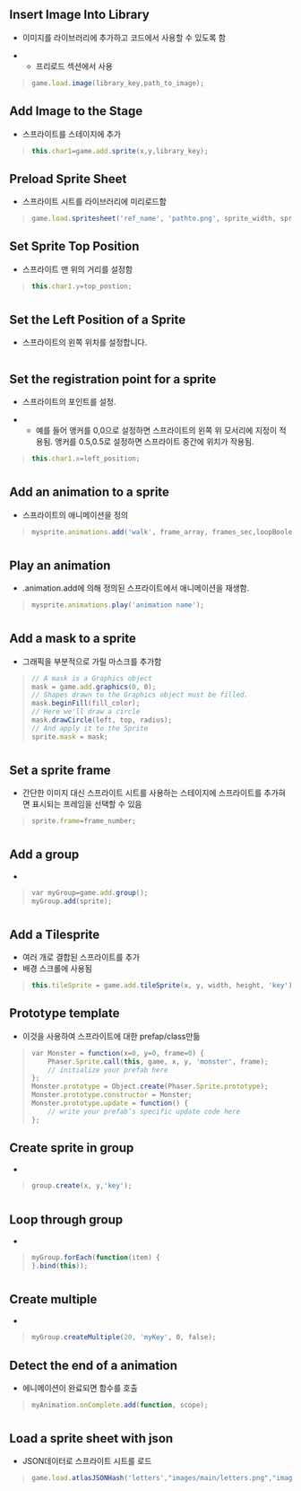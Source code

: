## Insert Image Into Library

- 이미지를 라이브러리에 추가하고 코드에서 사용할 수 있도록 함

- - 프리로드 섹션에서 사용

> ```Javascript
> game.load.image(library_key,path_to_image);
> ```

 

## Add Image to the Stage

- 스프라이트를 스테이지에 추가

> ```Javascript
> this.char1=game.add.sprite(x,y,library_key);
> ```

 

## Preload Sprite Sheet

- 스프라이트 시트를 라이브러리에 미리로드함

> ```Javascript
> game.load.spritesheet('ref_name', 'pathto.png', sprite_width, sprite_height, number_of_cells);
> ```

 

## Set Sprite Top Position

- 스프라이트 맨 위의 거리를 설정함

> ```Javascript
> this.char1.y=top_postion;
> ```

#  

## Set the Left Position of a Sprite

- 스프라이트의 왼쪽 위치를 설정합니다.

> ```Javascript
> 
> ```

 

## Set the registration point for a sprite

- 스프라이트의 포인트를 설정.

- - 예를 들어 앵커를 0,0으로 설정하면 스프라이트의 왼쪽 위 모서리에 지정이 적용됨. 앵커를 0.5,0.5로 설정하면 스프라이트 중간에 위치가 작용됨.

> ```Javascript
> this.char1.x=left_position;
> ```

#  

## Add an animation to a sprite

- 스프라이트의 애니메이션을 정의

> ```Javascript
> mysprite.animations.add('walk', frame_array, frames_sec,loopBoolean);
> ```

#  

## Play an animation

- .animation.add에 의해 정의된 스프라이트에서 애니메이션을 재생함.

> ```Javascript
> mysprite.animations.play('animation name');
> ```

#  

## Add a mask to a sprite

- 그래픽을 부분적으로 가릴 마스크를 추가함

> ```Javascript
> // A mask is a Graphics object
> mask = game.add.graphics(0, 0);
> // Shapes drawn to the Graphics object must be filled.
> mask.beginFill(fill_color);
> // Here we'll draw a circle
> mask.drawCircle(left, top, radius);
> // And apply it to the Sprite
> sprite.mask = mask;
> ```

#  

## Set a sprite frame

- 간단한 이미지 대신 스프라이트 시트를 사용하는 스테이지에 스프라이트를 추가혀면 표시되는 프레임을 선택할 수 있음

> ```Javascript
> sprite.frame=frame_number;
> ```

#  

## Add a group

-  

> ```Javascript
> var myGroup=game.add.group();
> myGroup.add(sprite);
> ```

#  

## Add a Tilesprite

- 여러 개로 결합된 스프라이트를 추가
- 배경 스크롤에 사용됨

> ```Javascript
> this.tileSprite = game.add.tileSprite(x, y, width, height, 'key');
> ```

 

## Prototype template

- 이것을 사용하여 스프라이트에 대한 prefap/class만듦

> ```Javascript
> var Monster = function(x=0, y=0, frame=0) {
>     Phaser.Sprite.call(this, game, x, y, 'monster', frame);
>     // initialize your prefab here
> };
> Monster.prototype = Object.create(Phaser.Sprite.prototype);
> Monster.prototype.constructor = Monster;
> Monster.prototype.update = function() {
>     // write your prefab’s specific update code here
> };
> ```

 

## Create sprite in group

-  

> ```Javascript
> group.create(x, y,'key');
> ```

#  

## Loop through group

-  

> ```Javascript
> myGroup.forEach(function(item) {         
> }.bind(this));
> ```

#  

## Create multiple

-  

> ```Javascript
> myGroup.createMultiple(20, 'myKey', 0, false);
> ```



## Detect the end of a animation

- 에니메이션이 완료되면 함수를 호출

> ```Javascript
> myAnimation.onComplete.add(function, scope);
> ```

#  

## Load a sprite sheet with json

- JSON데이터로 스프라이트 시트를 로드

> ```Javascript
> game.load.atlasJSONHash('letters',"images/main/letters.png","images/main/letters.json");
> ```

